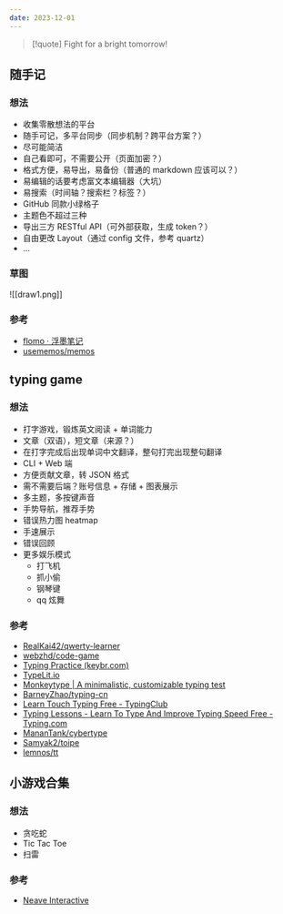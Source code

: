 ```yaml
---
date: 2023-12-01
---
```


> [!quote]
> Fight for a bright tomorrow!

## 随手记

### 想法

- 收集零散想法的平台
- 随手可记，多平台同步（同步机制？跨平台方案？）
- 尽可能简洁
- 自己看即可，不需要公开（页面加密？）
- 格式方便，易导出，易备份（普通的 markdown 应该可以？）
- 易编辑的话要考虑富文本编辑器（大坑）
- 易搜索（时间轴？搜索栏？标签？）
- GitHub 同款小绿格子
- 主题色不超过三种
- 导出三方 RESTful API（可外部获取，生成 token？）
- 自由更改 Layout（通过 config 文件，参考 quartz）
- ...

### 草图

![[draw1.png]]

### 参考

- [flomo · 浮墨笔记](https://flomoapp.com/)
- [usememos/memos](https://github.com/usememos/memos)

## typing game

### 想法

- 打字游戏，锻炼英文阅读 + 单词能力
- 文章（双语），短文章（来源？）
- 在打字完成后出现单词中文翻译，整句打完出现整句翻译
- CLI + Web 端
- 方便贡献文章，转 JSON 格式
- 需不需要后端？账号信息 + 存储 + 图表展示
- 多主题，多按键声音
- 手势导航，推荐手势
- 错误热力图 heatmap
- 手速展示
- 错误回顾
- 更多娱乐模式
  - 打飞机
  - 抓小偷
  - 钢琴键
  - qq 炫舞

### 参考

- [RealKai42/qwerty-learner](https://github.com/RealKai42/qwerty-learner)
- [webzhd/code-game](https://github.com/webzhd/code-game)
- [Typing Practice (keybr.com)](https://www.keybr.com/)
- [TypeLit.io](https://www.typelit.io/)
- [Monkeytype | A minimalistic, customizable typing test](https://monkeytype.com/)
- [BarneyZhao/typing-cn](https://gitee.com/barneyZhao/typing-cn/tree/dev/)
- [Learn Touch Typing Free - TypingClub](https://www.typingclub.com/)
- [Typing Lessons - Learn To Type And Improve Typing Speed Free - Typing.com](https://www.typing.com/student/lessons)
- [MananTank/cybertype](https://github.com/MananTank/cybertype)
- [Samyak2/toipe](https://github.com/Samyak2/toipe)
- [lemnos/tt](https://github.com/lemnos/tt)

## 小游戏合集

### 想法

- 贪吃蛇
- Tic Tac Toe
- 扫雷

### 参考

- [Neave Interactive](https://neave.com/)

